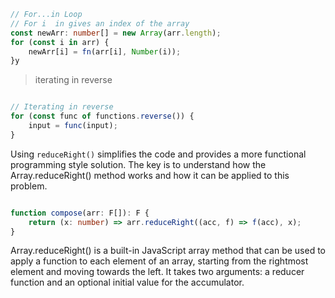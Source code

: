 
```ts
// For...in Loop
// For i  in gives an index of the array
const newArr: number[] = new Array(arr.length);
for (const i in arr) {
    newArr[i] = fn(arr[i], Number(i));
}y

```


> iterating in reverse
```Typescript

// Iterating in reverse
for (const func of functions.reverse()) {
    input = func(input);
}


```
Using `reduceRight()` simplifies the code and provides a more functional programming style solution. The key is to understand how the Array.reduceRight() method works and how it can be applied to this problem.
```Typescript

function compose(arr: F[]): F {
    return (x: number) => arr.reduceRight((acc, f) => f(acc), x);
}
```
Array.reduceRight() is a built-in JavaScript array method that can be used to apply a function to each element of an array, starting from the rightmost element and moving towards the left. It takes two arguments: a reducer function and an optional initial value for the accumulator.
